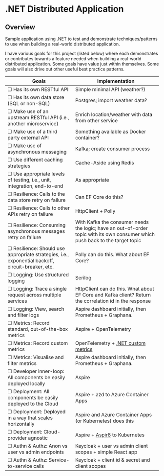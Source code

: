# .NET Distributed Application

## Overview
Sample application using .NET to test and demonstrate techniques/patterns to use when building a real-world distributed application.

I have various goals for this project (listed below) where each demonstrates or contributes towards a feature needed when building a real-world distributed application.
Some goals have value just within themselves. Some goals will also drive out other useful best practice patterns.

<!-- Use &#x2610; for unticked, &#x2611; for ticked --> 

| Goals                                                                                                     | Implementation                                                                                                                  |
|-----------------------------------------------------------------------------------------------------------|---------------------------------------------------------------------------------------------------------------------------------|
| &#x2610; Has its own RESTful API                                                                          | Simple minimal API (weather?)                                                                                                   |
| &#x2610; Has its own data store (SQL or non-SQL)                                                          | Postgres; import weather data?                                                                                                  |
| &#x2610; Make use of an upstream RESTful API (i.e., another microservice)                                 | Enrich location/weather with data from other service                                                                            |
| &#x2610; Make use of a third party external API                                                           | Something available as Docker container?                                                                                        |
| &#x2610; Make use of asynchronous messaging                                                               | Kafka; create consumer process                                                                                                  |
| &#x2610; Use different caching strategies                                                                 | Cache-Aside using Redis                                                                                                         |
| &#x2610; Use appropriate levels of testing, i.e., unit, integration, end-to-end                           | As appropriate                                                                                                                  |
| &#x2610; Resilience: Calls to the data store retry on failure                                             | Can EF Core do this?                                                                                                            |
| &#x2610; Resilience: Calls to other APIs retry on failure                                                 | HttpClient + Polly                                                                                                              |
| &#x2610; Resilience: Consuming asynchronous messages retry on failure                                     | With Kafka the consumer needs the logic; have an out-of-order topic with its own consumer which push back to the target topic   |
| &#x2610; Resilience: Should use appropriate strategies,  i.e., exponential backoff, circuit-breaker, etc. | Polly can do this. What about EF Core?                                                                                          |
| &#x2610; Logging: Use structured logging                                                                  | Serilog                                                                                                                         |
| &#x2610; Logging: Trace a single request across multiple services                                         | HttpClient can do this. What about EF Core and Kafka client? Return the correlation id in the response                          |
| &#x2610; Logging: View, search and filter logs                                                            | Aspire dashboard initially, then Prometheus + Graphana.                                                                         |
| &#x2610; Metrics: Record standard, out-of-the-box metrics                                                 | Aspire + OpenTelemetry                                                                                                          |
| &#x2610; Metrics: Record custom metrics                                                                   | OpenTelemetry + [.NET custom metrics](https://opentelemetry.io/docs/zero-code/dotnet/custom/)                                   |
| &#x2610; Metrics: Visualise and filter metrics                                                            | Aspire dashboard initially, then Prometheus + Graphana.                                                                         |
| &#x2610; Developer inner-loop: All components be easily deployed locally                                  | Aspire                                                                                                                          |
| &#x2610; Deployment: All components be easily deployed to the Cloud                                       | Aspire + azd to Azure Container Apps                                                                                            |
| &#x2610; Deployment: Deployed in a way that scales horizontally                                           | Aspire and Azure Container Apps (or Kubernetes) does this                                                                       |
| &#x2610; Deployment: Cloud-provider agnostic                                                              | Aspire + [Aspir8](https://prom3theu5.github.io/aspirational-manifests/getting-started.html) to Kubernetes                       |
| &#x2610; Authn & Authz: Anon vs user vs admin endpoints                                                   | Keycloak + user vs admin client scopes + simple React app                                                                       |
| &#x2610; Authn & Authz: Service-to-service calls                                                          | Keycloak + client id & secret and client scopes                                                                                 |